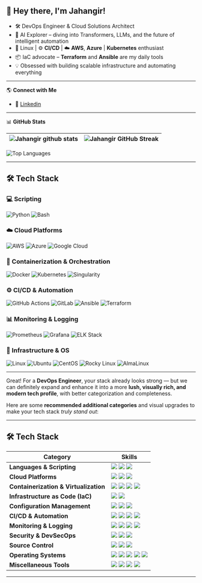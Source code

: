 ## 👋 Hey there, I'm Jahangir!  

- 🛠 DevOps Engineer & Cloud Solutions Architect  
- 🤖 AI Explorer – diving into Transformers, LLMs, and the future of intelligent automation  
- 🐧 Linux | ⚙️ **CI/CD** | ☁️ **AWS**, **Azure** | **Kubernetes** enthusiast 
- 📦 IaC advocate – **Terraform** and **Ansible** are my daily tools  
- 💡 Obsessed with building scalable infrastructure and automating everything

---

🌎 **Connect with Me**  
- 🔗 [Linkedin](https://www.linkedin.com/in/jahangir-a-45886428a/) 

---
📊 **GitHub Stats** 

| ![Jahangir github stats](https://github-readme-stats.vercel.app/api?username=jahangir842\&rank_icon=percentile&show_icons=true&theme=tokyonight&show=reviews&bg_color=fff&title_color=0a1931&icon_color=0a1931&text_color=0A0209&border_color=0A0209&border_radius=8) | ![Jahangir GitHub Streak](https://github-readme-streak-stats.herokuapp.com/?user=jahangir842&theme=tokyonight&theme=icegray&border_radius=8) |
| -- | -- |
![Top Languages](https://github-readme-stats.vercel.app/api/top-langs/?username=Jahangir842&layout=compact)  

---

## 🛠 **Tech Stack**  

### **💻 Scripting**
![Python](https://img.shields.io/badge/Python-3776AB?style=flat&logo=python&logoColor=white)
![Bash](https://img.shields.io/badge/Bash-121011?style=flat&logo=gnu-bash&logoColor=white)

### **☁️ Cloud Platforms**  
![AWS](https://img.shields.io/badge/AWS-232F3E?style=flat&logo=amazon-aws&logoColor=white)
![Azure](https://img.shields.io/badge/Azure-0078D4?style=flat&logo=microsoft-azure&logoColor=white)
![Google Cloud](https://img.shields.io/badge/GCP-4285F4?style=flat&logo=google-cloud&logoColor=white)

### **🐳 Containerization & Orchestration**  
![Docker](https://img.shields.io/badge/Docker-2496ED?style=flat&logo=docker&logoColor=white)
![Kubernetes](https://img.shields.io/badge/Kubernetes-326CE5?style=flat&logo=kubernetes&logoColor=white)
![Singularity](https://img.shields.io/badge/Singularity-009FDA?style=flat&logo=singularity&logoColor=white)

### **⚙️ CI/CD & Automation**  
![GitHub Actions](https://img.shields.io/badge/GitHub_Actions-2088FF?style=flat&logo=github-actions&logoColor=white)
![GitLab](https://img.shields.io/badge/GitLab-FC6D26?style=flat&logo=gitlab&logoColor=white)
![Ansible](https://img.shields.io/badge/Ansible-EE0000?style=flat&logo=ansible&logoColor=white)
![Terraform](https://img.shields.io/badge/Terraform-623CE4?style=flat&logo=terraform&logoColor=white)

### **📊 Monitoring & Logging**  
![Prometheus](https://img.shields.io/badge/Prometheus-E6522C?style=flat&logo=prometheus&logoColor=white)
![Grafana](https://img.shields.io/badge/Grafana-F46800?style=flat&logo=grafana&logoColor=white)
![ELK Stack](https://img.shields.io/badge/ELK-005571?style=flat&logo=elastic-stack&logoColor=white)

### **🔧 Infrastructure & OS**  
![Linux](https://img.shields.io/badge/Linux-FCC624?style=flat&logo=linux&logoColor=black)
![Ubuntu](https://img.shields.io/badge/Ubuntu-E95420?style=flat&logo=ubuntu&logoColor=white)
![CentOS](https://img.shields.io/badge/CentOS-262577?style=flat&logo=centos&logoColor=white)
![Rocky Linux](https://img.shields.io/badge/Rocky_Linux-10B981?style=flat&logo=rockylinux&logoColor=white)
![AlmaLinux](https://img.shields.io/badge/AlmaLinux-16A1DC?style=flat&logo=almalinux&logoColor=white)

---


<!--- -- Skills Section ---------------------------------------------------------------------- -->
Great! For a **DevOps Engineer**, your stack already looks strong — but we can definitely expand and enhance it into a more **lush, visually rich, and modern tech profile**, with better categorization and completeness.

Here are some **recommended additional categories** and visual upgrades to make your tech stack *truly stand out*:

---

## 🛠 **Tech Stack** 

| Category        | Skills        |
|-----------------|---------------|
| **Languages & Scripting** | <img src="https://img.shields.io/badge/Python-3776AB?style=for-the-badge&logo=python&logoColor=white"/> <img src="https://img.shields.io/badge/Bash-121011?style=for-the-badge&logo=gnu-bash&logoColor=white"/> <img src="https://img.shields.io/badge/YAML-000000?style=for-the-badge&logo=yaml&logoColor=white"/> |
| **Cloud Platforms** | <img src="https://img.shields.io/badge/AWS-232F3E?style=for-the-badge&logo=amazon-aws&logoColor=white"/> <img src="https://img.shields.io/badge/Azure-0078D4?style=for-the-badge&logo=microsoft-azure&logoColor=white"/> <img src="https://img.shields.io/badge/GCP-4285F4?style=for-the-badge&logo=google-cloud&logoColor=white"/> |
| **Containerization & Virtualization** | <img src="https://img.shields.io/badge/Docker-2496ED?style=for-the-badge&logo=docker&logoColor=white"/> <img src="https://img.shields.io/badge/Kubernetes-326CE5?style=for-the-badge&logo=kubernetes&logoColor=white"/> <img src="https://img.shields.io/badge/Singularity-009FDA?style=for-the-badge&logo=singularity&logoColor=white"/> <img src="https://img.shields.io/badge/Vagrant-1868F2?style=for-the-badge&logo=vagrant&logoColor=white"/> |
| **Infrastructure as Code (IaC)** | <img src="https://img.shields.io/badge/Terraform-623CE4?style=for-the-badge&logo=terraform&logoColor=white"/> <img src="https://img.shields.io/badge/CloudFormation-FF4F8B?style=for-the-badge&logo=aws-cloudformation&logoColor=white"/> |
| **Configuration Management** | <img src="https://img.shields.io/badge/Ansible-EE0000?style=for-the-badge&logo=ansible&logoColor=white"/> <img src="https://img.shields.io/badge/Chef-6D6D6D?style=for-the-badge&logo=chef&logoColor=white"/> <img src="https://img.shields.io/badge/Puppet-FFAE1A?style=for-the-badge&logo=puppet&logoColor=white"/> |
| **CI/CD & Automation** | <img src="https://img.shields.io/badge/GitHub_Actions-2088FF?style=for-the-badge&logo=github-actions&logoColor=white"/> <img src="https://img.shields.io/badge/GitLab_CI-FC6D26?style=for-the-badge&logo=gitlab&logoColor=white"/> <img src="https://img.shields.io/badge/Jenkins-D24939?style=for-the-badge&logo=jenkins&logoColor=white"/> <img src="https://img.shields.io/badge/ArgoCD-EF7B4D?style=for-the-badge&logo=argo&logoColor=white"/> |
| **Monitoring & Logging** | <img src="https://img.shields.io/badge/Prometheus-E6522C?style=for-the-badge&logo=prometheus&logoColor=white"/> <img src="https://img.shields.io/badge/Grafana-F46800?style=for-the-badge&logo=grafana&logoColor=white"/> <img src="https://img.shields.io/badge/ELK-005571?style=for-the-badge&logo=elastic-stack&logoColor=white"/> <img src="https://img.shields.io/badge/Zabbix-CC0000?style=for-the-badge&logo=zabbix&logoColor=white"/> |
| **Security & DevSecOps** | <img src="https://img.shields.io/badge/HashiCorp_Vault-000000?style=for-the-badge&logo=vault&logoColor=white"/> <img src="https://img.shields.io/badge/Snyk-4C4A73?style=for-the-badge&logo=snyk&logoColor=white"/> <img src="https://img.shields.io/badge/Trivy-9D38BD?style=for-the-badge&logo=trivy&logoColor=white"/> |
| **Source Control** | <img src="https://img.shields.io/badge/Git-E44C30?style=for-the-badge&logo=git&logoColor=white"/> <img src="https://img.shields.io/badge/GitHub-000000?style=for-the-badge&logo=github&logoColor=white"/> <img src="https://img.shields.io/badge/Bitbucket-0052CC?style=for-the-badge&logo=bitbucket&logoColor=white"/> |
| **Operating Systems** | <img src="https://img.shields.io/badge/Linux-FCC624?style=for-the-badge&logo=linux&logoColor=black"/> <img src="https://img.shields.io/badge/Ubuntu-E95420?style=for-the-badge&logo=ubuntu&logoColor=white"/> <img src="https://img.shields.io/badge/CentOS-262577?style=for-the-badge&logo=centos&logoColor=white"/> <img src="https://img.shields.io/badge/Rocky_Linux-10B981?style=for-the-badge&logo=rockylinux&logoColor=white"/> <img src="https://img.shields.io/badge/AlmaLinux-16A1DC?style=for-the-badge&logo=almalinux&logoColor=white"/> |
| **Miscellaneous Tools** | <img src="https://img.shields.io/badge/Tmux-1BB91F?style=for-the-badge&logo=tmux&logoColor=white"/> <img src="https://img.shields.io/badge/Nginx-009639?style=for-the-badge&logo=nginx&logoColor=white"/> <img src="https://img.shields.io/badge/Apache-CA2132?style=for-the-badge&logo=apache&logoColor=white"/> <img src="https://img.shields.io/badge/Curl-00599C?style=for-the-badge&logo=curl&logoColor=white"/> |

---
